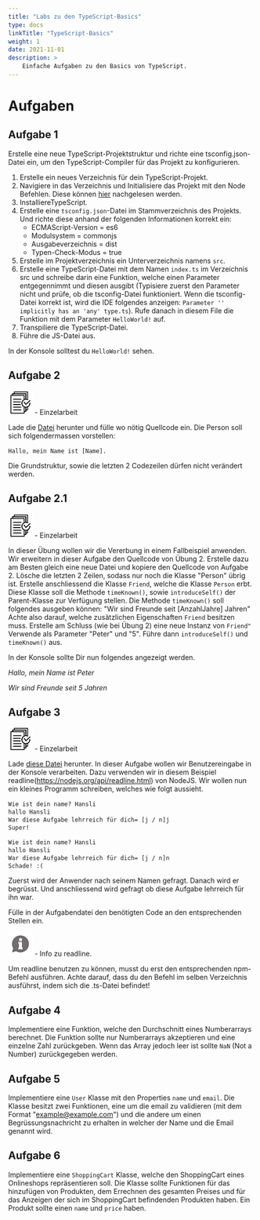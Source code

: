 ```yaml
---
title: "Labs zu den TypeScript-Basics"
type: docs
linkTitle: "TypeScript-Basics"
weight: 1
date: 2021-11-01
description: >
    Einfache Aufgaben zu den Basics von TypeScript.
---
```

# Aufgaben
## Aufgabe 1
Erstelle eine neue TypeScript-Projektstruktur und richte eine tsconfig.json-Datei ein, um den TypeScript-Compiler für das Projekt zu konfigurieren.

1. Erstelle ein neues Verzeichnis für dein TypeScript-Projekt. 
2. Navigiere in das Verzeichnis und Initialisiere das Projekt mit den Node Befehlen. Diese können [hier](../../../../docs/web/ide_advanced/01_nodejs#npm-commands) nachgelesen werden. 
4. InstalliereTypeScript. 
5. Erstelle eine `tsconfig.json`-Datei im Stammverzeichnis des Projekts. Und richte diese anhand der folgenden Informationen korrekt ein:
   * ECMAScript-Version = es6
   * Modulsystem = commonjs
   * Ausgabeverzeichnis = dist
   * Typen-Check-Modus = true
6. Erstelle im Projektverzeichnis ein Unterverzeichnis namens `src`. 
7. Erstelle eine TypeScript-Datei mit dem Namen `index.ts` im Verzeichnis src und schreibe darin eine Funktion, welche einen Parameter entgegennimmt und diesen ausgibt (Typisiere zuerst den Parameter nicht und prüfe, ob die tsconfig-Datei funktioniert. Wenn die tsconfig-Datei korrekt ist, wird die IDE folgendes anzeigen: `Parameter '' implicitly has an 'any' type.ts`). Rufe danach in diesem File die Funktion mit dem Parameter `HelloWorld!` auf.
8. Transpiliere die TypeScript-Datei.
9. Führe die JS-Datei aus.

In der Konsole solltest du `HelloWorld!` sehen.


## Aufgabe 2
![task2](/images/task.png) - Einzelarbeit

Lade die <a href="/files/exams/angular/uebung2.ts" download>Datei</a> herunter und fülle wo nötig Quellcode ein.
Die Person soll sich folgendermassen vorstellen:
```
Hallo, mein Name ist [Name].
```

Die Grundstruktur, sowie die letzten 2 Codezeilen dürfen nicht verändert werden.


## Aufgabe 2.1
![task3](/images/task.png) - Einzelarbeit

In dieser Übung wollen wir die Vererbung in einem Fallbeispiel anwenden.
Wir erweitern in dieser Aufgabe den Quellcode von Übung 2.
Erstelle dazu am Besten gleich eine neue Datei und kopiere den Quellcode von Aufgabe 2.
Lösche die letzten 2 Zeilen, sodass nur noch die Klasse "Person" übrig ist.
Erstelle anschliessend die Klasse `Friend`, welche die Klasse `Person` erbt.
Diese Klasse soll die Methode `timeKnown()`, sowie `introduceSelf()` der Parent-Klasse zur Verfügung stellen.
Die Methode `timeKnown()` soll folgendes ausgeben können: "Wir sind Freunde seit [AnzahlJahre] Jahren"
Achte also darauf, welche zusätzlichen Eigenschaften `Friend` besitzen muss.
Erstelle am Schluss (wie bei Übung 2) eine neue Instanz von `Friend"` Verwende als Parameter "Peter" und "5".
Führe dann `introduceSelf()` und `timeKnown()` aus.

In der Konsole sollte Dir nun folgendes angezeigt werden.

*Hallo, mein Name ist Peter*

*Wir sind Freunde seit 5 Jahren*


## Aufgabe 3
![task4](/images/task.png) - Einzelarbeit

Lade <a href="/files/exams/angular/uebung3.ts" download>diese Datei</a> herunter.
In dieser Aufgabe wollen wir Benutzereingabe in der Konsole verarbeiten.
Dazu verwenden wir in diesem Beispiel readline(https://nodejs.org/api/readline.html) von NodeJS.
Wir wollen nun ein kleines Programm schreiben, welches wie folgt aussieht.

```console
Wie ist dein name? Hansli
hallo Hansli
War diese Aufgabe lehrreich für dich= [j / n]j
Super!
```
```console
Wie ist dein name? Hansli
hallo Hansli
War diese Aufgabe lehrreich für dich= [j / n]n
Schade! :(
```
Zuerst wird der Anwender nach seinem Namen gefragt.
Danach wird er begrüsst.
Und anschliessend wird gefragt ob diese Aufgabe lehrreich für ihn war.

Fülle in der Aufgabendatei den benötigten Code an den entsprechenden Stellen ein.

![asset](/images/hint.png) - Info zu readline.

Um readline benutzen zu können, musst du erst den entsprechenden npm-Befehl ausführen.
Achte darauf, dass du den Befehl im selben Verzeichnis ausführst, indem sich die .ts-Datei befindet!


## Aufgabe 4
Implementiere eine Funktion, welche den Durchschnitt eines Numberarrays berechnet.
Die Funktion sollte nur Numberarrays akzeptieren und eine einzelne Zahl zurückgeben. Wenn das Array jedoch leer ist sollte `NaN` (Not a Number) zurückgegeben werden.


## Aufgabe 5
Implementiere eine `User` Klasse mit den Properties `name` und `email`.
Die Klasse besitzt zwei Funktionen, eine um die email zu validieren (mit dem Format "example@example.com") und die andere um einen Begrüssungsnachricht zu erhalten in welcher der Name und die Email genannt wird.


## Aufgabe 6
Implementiere eine `ShoppingCart` Klasse, welche den ShoppingCart eines Onlineshops repräsentieren soll.
Die Klasse sollte Funktionen für das hinzufügen von Produkten, dem Errechnen des gesamten Preises und für das Anzeigen der sich im ShoppingCart befindenden Produkten haben.
Ein Produkt sollte einen `name` und `price` haben.

